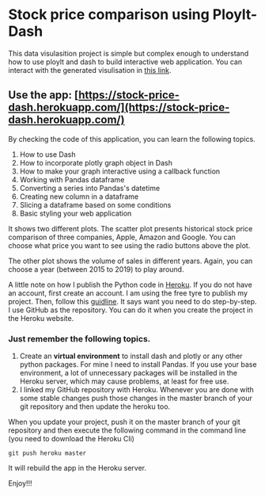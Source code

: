 # Stock price comparison using Ploylt-Dash

This data visulasition project is simple but complex enough to understand how to use ploylt and dash to build interactive web application. You can interact with the generated visulisation in [this link](https://stock-price-dash.herokuapp.com/). 

## Use the app: [https://stock-price-dash.herokuapp.com/](https://stock-price-dash.herokuapp.com/)

By checking the code of this application, you can learn the following topics.

1. How to use Dash
2. How to incorporate plotly graph object in Dash
3. How to make your graph interactive using a callback function
4. Working with Pandas dataframe
5. Converting a series into Pandas's datetime
6. Creating new column in a dataframe
7. Slicing a dataframe based on some conditions
8. Basic styling your web application

It shows two different plots. The scatter plot presents historical stock price comparison of three companies, Apple, Amazon and Google. You can choose what price you want to see using the radio buttons above the plot.

The other plot shows the volume of sales in different years. Again, you can choose a year (between 2015 to 2019) to play around.

A little note on how I publish the Python code in [Heroku](https://www.heroku.com/). If you do not have an account, first create an account. I am using the free tyre to publish my project. Then, follow this [guidline](https://dash.plot.ly/deployment). It says want you need to do step-by-step. I use GitHub as the repository. You can do it when you create the project in the Heroku website.

### Just remember the following topics.
1. Create an **virtual environment** to install dash and plotly or any other python packages. For mine I need to install Pandas. If you use your base environment, a lot of unnecessary packages will be installed in the Heroku server, which may cause problems, at least for free use.
2. I linked my GitHub repository with Heroku. Whenever you are done with some stable changes push those changes in the master branch of your git repository and then update the heroku too.

When you update your project, push it on the master branch of your git repository and then execute the following command in the command line (you need to download the Heroku Cli)

```
git push heroku master
```
It will rebuild the app in the Heroku server.

Enjoy!!!
